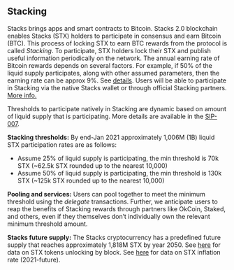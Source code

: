 ## Stacking

Stacks brings apps and smart contracts to Bitcoin. Stacks 2.0 blockchain enables Stacks (STX) holders to participate in consensus and earn Bitcoin (BTC). This process of locking STX to earn BTC rewards from the protocol is called *Stacking*. To participate, STX holders lock their STX and publish useful information periodically on the network. The annual earning rate of Bitcoin rewards depends on several factors. For example, if 50% of the liquid supply participates, along with other assumed parameters, then the earning rate can be approx 9%. See [details](https://blog.blockstack.org/stacking-earnings-model/). Users will be able to participate in Stacking via the native Stacks wallet or through official Stacking partners. [More info.](https://stacks.org/stacking) 

Thresholds to participate natively in Stacking are dynamic based on amount of liquid supply that is participating. More details are available in the [SIP-007](https://github.com/blockstack/stacks-blockchain/blob/master/sip/sip-007-stacking-consensus.md).  

**Stacking thresholds:** 
By end-Jan 2021 approximately 1,006M (1B) liquid STX participation rates are as follows: 
- Assume 25% of liquid supply is participating, the min threshold is 70k STX (~62.5k STX rounded up to the nearest 10,000)
- Assume 50% of liquid supply is participating, the min threshold is 130k STX (~125k STX rounded up to the nearest 10,000)

**Pooling and services:**
Users can pool together to meet the minimum threshold using the *delegate* transactions. Further, we anticipate users to reap the benefits of Stacking rewards through partners like OkCoin, Staked, and others, even if they themselves don’t individually own the relevant minimum threshold amount.

**Stacks future supply:** 
The Stacks cryptocurrency has a predefined future supply that reaches approximately 1,818M STX by year 2050. See [here](https://github.com/zone117x/stx-supply-schedule/blob/master/supply.csv) for data on STX tokens unlocking by block. See [here](https://docs.google.com/spreadsheets/d/1RMUn_XLXUrdSfm4B3GEPG8VBO6CWCXmGKNpFaNu2Bec/edit?usp=sharing(=)) for data on STX inflation rate (2021-future). 



